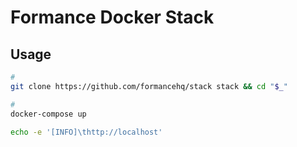 # Formance Docker Stack

## Usage

```sh
#
git clone https://github.com/formancehq/stack stack && cd "$_"

#
docker-compose up
```

```sh
echo -e '[INFO]\thttp://localhost'
```
